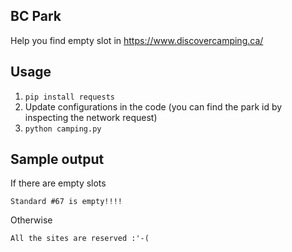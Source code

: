 ## BC Park

Help you find empty slot in https://www.discovercamping.ca/

## Usage

1. `pip install requests`
1. Update configurations in the code (you can find the park id by inspecting the network request)
1. `python camping.py`

## Sample output

If there are empty slots
```
Standard #67 is empty!!!!
```

Otherwise
```
All the sites are reserved :'-(
```
